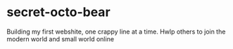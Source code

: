 secret-octo-bear
================

Building my first webshite, one crappy line at a time.
Hwlp others to join the modern world and small world online

